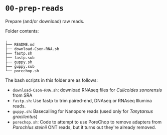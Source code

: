 # `00-prep-reads`

Prepare (and/or download) raw reads.

Folder contents:

```
.
├── README.md
├── download-Cson-RNA.sh
├── fastp.sh
├── fastp.sub
├── guppy.sh
├── guppy.sub
└── porechop.sh
```


The bash scripts in this folder are as follows:

- `download-Cson-RNA.sh`: download RNAseq files for *Culicoides sonorensis*
  from SRA
- `fastp.sh`: Use fastp to trim paired-end, DNAseq or RNAseq Illumina reads.
- `guppy.sh`: Basecalling for Nanopore reads (used only for
  *Tanytarsus gracilentus*)
- `porechop.sh`: Code to attempt to use PoreChop to remove adapters from 
  *Parochlus steinii* ONT reads, but it turns out they're already removed.
